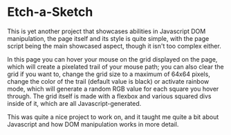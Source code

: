 # Etch-a-Sketch

This is yet another project that showcases abilities in Javascript DOM manipulation, the page itself and its style is quite simple, with the page script being the main showcased aspect, though it isn't too complex either.

In this page you can hover your mouse on the grid displayed on the page, which will create a pixelated trail of your mouse path; you can also clear the grid if you want to, change the grid size to a maximum of 64x64 pixels, change the color of the trail (default value is black) or activate rainbow mode, which will generate a random RGB value for each square you hover through. The grid itself is made with a flexbox and various squared divs inside of it, which are all Javascript-generated.

This was quite a nice project to work on, and it taught me quite a bit about Javascript and how DOM manipulation works in more detail.